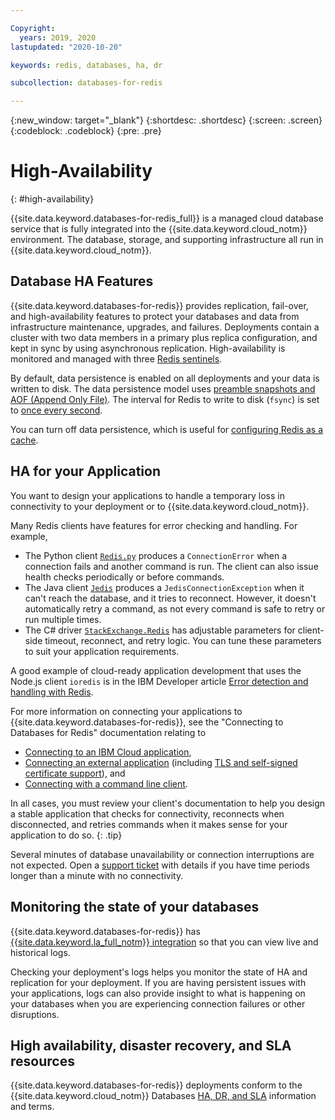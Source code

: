 ```yaml
---

Copyright:
  years: 2019, 2020
lastupdated: "2020-10-20"

keywords: redis, databases, ha, dr

subcollection: databases-for-redis

---
```


{:new_window: target="_blank"}
{:shortdesc: .shortdesc}
{:screen: .screen}
{:codeblock: .codeblock}
{:pre: .pre}

# High-Availability
{: #high-availability}

{{site.data.keyword.databases-for-redis_full}} is a managed cloud database service that is fully integrated into the {{site.data.keyword.cloud_notm}} environment. The database, storage, and supporting infrastructure all run in {{site.data.keyword.cloud_notm}}.

## Database HA Features

{{site.data.keyword.databases-for-redis}} provides replication, fail-over, and high-availability features to protect your databases and data from infrastructure maintenance, upgrades, and failures. Deployments contain a cluster with two data members in a primary plus replica configuration, and kept in sync by using asynchronous replication. High-availability is monitored and managed with three [Redis sentinels](https://redis.io/topics/sentinel).

By default, data persistence is enabled on all deployments and your data is written to disk. The data persistence model uses [preamble snapshots and AOF (Append Only File)](https://redis.io/topics/persistence). The interval for Redis to write to disk (`fsync`) is set to [once every second](https://redis.io/topics/persistence#how-durable-is-the-append-only-file). 

You can turn off data persistence, which is useful for [configuring Redis as a cache](/docs/databases-for-redis?topic=databases-for-redis-redis-cache).

## HA for your Application 

You want to design your applications to handle a temporary loss in connectivity to your deployment or to {{site.data.keyword.cloud_notm}}. 

Many Redis clients have features for error checking and handling. For example,
- The Python client [`Redis.py`](https://github.com/andymccurdy/redis-py#connections) produces a `ConnectionError` when a connection fails and another command is run. The client can also issue health checks periodically or before commands.
- The Java client [`Jedis`](https://github.com/xetorthio/jedis/wiki) produces a `JedisConnectionException` when it can't reach the database, and it tries to reconnect. However, it doesn't automatically retry a command, as not every command is safe to retry or run multiple times.
- The C# driver [`StackExchange.Redis`](https://stackexchange.github.io/StackExchange.Redis/Configuration#configuration-options) has adjustable parameters for client-side timeout, reconnect, and retry logic. You can tune these parameters to suit your application requirements.

A good example of cloud-ready application development that uses the Node.js client `ioredis` is in the IBM Developer article [Error detection and handling with Redis](https://developer.ibm.com/articles/error-detection-and-handling-with-redis/).

For more information on connecting your applications to {{site.data.keyword.databases-for-redis}}, see the "Connecting to Databases for Redis" documentation relating to 
- [Connecting to an IBM Cloud application](/docs/databases-for-redis?topic=databases-for-redis-ibmcloud-app), 
- [Connecting an external application](/docs/databases-for-redis?topic=databases-for-redis-external-app) (including [TLS and self-signed certificate support](/docs/databases-for-redis?topic=databases-for-redis-external-app#tls-and-self-signed-certificate-support)), and 
- [Connecting with a command line client](/docs/databases-for-redis?topic=databases-for-redis-connecting-cli-client).  

In all cases, you must review your client's documentation to help you design a stable application that checks for connectivity, reconnects when disconnected, and retries commands when it makes sense for your application to do so.
{: .tip}  

Several minutes of database unavailability or connection interruptions are not expected. Open a [support ticket](/docs/get-support?topic=get-support-using-avatar) with details if you have time periods longer than a minute with no connectivity. 

## Monitoring the state of your databases

{{site.data.keyword.databases-for-redis}} has [{{site.data.keyword.la_full_notm}} integration](/docs/databases-for-redis?topic=cloud-databases-logging) so that you can view live and historical logs.

Checking your deployment's logs helps you monitor the state of HA and replication for your deployment. If you are having persistent issues with your applications, logs can also provide insight to what is happening on your databases when you are experiencing connection failures or other disruptions. 

## High availability, disaster recovery, and SLA resources

{{site.data.keyword.databases-for-redis}} deployments conform to the {{site.data.keyword.cloud_notm}} Databases [HA, DR, and SLA](/docs/cloud-databases?topic=cloud-databases-ha-dr) information and terms.

